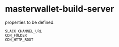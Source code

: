 # masterwallet-build-server

properties to be defined:
```
SLACK_CHANNEL_URL
CDN_FOLDER
CDN_HTTP_ROOT
```
